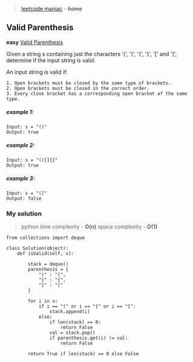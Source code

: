 > [leetcode maniac](README.md) - ***home***

## Valid Parenthesis
**easy**
[Valid Parenthesis](https://leetcode.com/problems/valid-parentheses/)

Given a string s containing just the characters '(', ')', '{', '}', '[' and ']', determine if the input string is valid.

An input string is valid if:

    1. Open brackets must be closed by the same type of brackets.
    2. Open brackets must be closed in the correct order.
    3. Every close bracket has a corresponding open bracket of the same type.

##### example 1:
    Input: s = "()"
    Output: true

##### example 2:
    Input: s = "()[]{}"
    Output: true

##### example 3:
    Input: s = "(]"
    Output: false



### My solution
>  python
>  time complexity - **O(n)**  space complexity - **O(1)**

    from collections import deque

    class Solution(object):
        def isValid(self, s):
            
            stack = deque()
            parenthesis = {
                ")" : "(",
                "}" : "{",
                "]" : "["
            }
            
            for i in s:
                if i == "(" or i == "{" or i == "[":
                    stack.append(i)
                else:
                    if len(stack) == 0:
                        return False
                    val = stack.pop()
                    if parenthesis.get(i) != val:
                        return False
            
            return True if len(stack) == 0 else False








